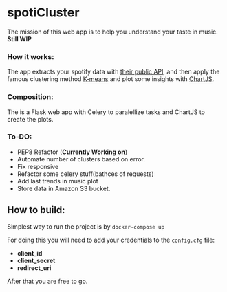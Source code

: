 # spotiCluster

The mission of this web app is to help you understand your taste in music. __Still WIP__

### How it works:

The app extracts your spotify data with [their public API](https://developer.spotify.com/documentation/web-api/), and then apply the famous clustering method [K-means](https://en.wikipedia.org/wiki/K-means_clustering) and plot some insights with [ChartJS](https://www.chartjs.org/docs/latest/).

### Composition:

The is a Flask web app with Celery to paralellize tasks and ChartJS to create the plots.

### To-DO:

- PEP8 Refactor (__Currently Working on__)
- Automate number of clusters based on error.
- Fix responsive
- Refactor some celery stuff(bathces of requests)
- Add last trends in music plot
- Store data in Amazon S3 bucket.

## How to build:

Simplest way to run the project is by `docker-compose up`

For doing this you will need to add your credentials to the `config.cfg` file:

 - __client_id__ 
 - __client_secret__ 
 - __redirect_uri__
 
After that you are free to go.








